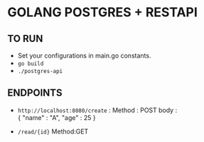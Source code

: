 # GOLANG POSTGRES + RESTAPI 

## TO RUN
* Set your configurations in main.go constants.
* `go build`
* `./postgres-api`


## ENDPOINTS
* `http://localhost:8080/create` : Method : POST
   body : </br>
           {
             "name" : "A",
             "age" : 25
           }
           
* `/read/{id}` Method:GET
